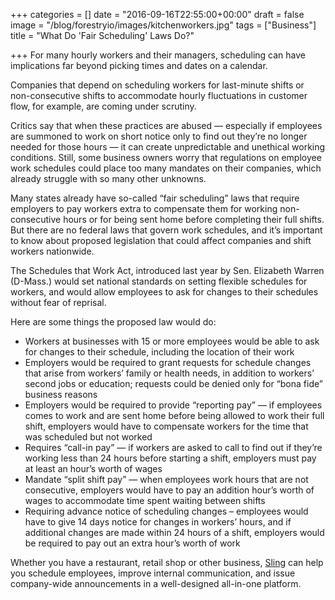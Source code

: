 +++
categories = []
date = "2016-09-16T22:55:00+00:00"
draft = false
image = "/blog/forestryio/images/kitchenworkers.jpg"
tags = ["Business"]
title = "What Do 'Fair Scheduling' Laws Do?"

+++
For many hourly workers and their managers, scheduling can have implications far beyond picking times and dates on a calendar.

Companies that depend on scheduling workers for last-minute shifts or non-consecutive shifts to accommodate hourly fluctuations in customer flow, for example, are coming under scrutiny.

Critics say that when these practices are abused — especially if employees are summoned to work on short notice only to find out they’re no longer needed for those hours — it can create unpredictable and unethical working conditions. Still, some business owners worry that regulations on employee work schedules could place too many mandates on their companies, which already struggle with so many other unknowns. 

Many states already have so-called “fair scheduling” laws that require employers to pay workers extra to compensate them for working non-consecutive hours or for being sent home before completing their full shifts. But there are no federal laws that govern work schedules, and it’s important to know about proposed legislation that could affect companies and shift workers nationwide.

The Schedules that Work Act, introduced last year by Sen. Elizabeth Warren (D-Mass.) would set national standards on setting flexible schedules for workers, and would allow employees to ask for changes to their schedules without fear of reprisal.

Here are some things the proposed law would do:

* Workers at businesses with 15 or more employees would be able to ask for changes to their schedule, including the location of their work
* Employers would be required to grant requests for schedule changes that arise from workers’ family or health needs, in addition to workers’ second jobs or education; requests could be denied only for “bona fide” business reasons
* Employers would be required to provide “reporting pay” — if employees comes to work and are sent home before being allowed to work their full shift, employers would have to compensate workers for the time that was scheduled but not worked
* Requires “call-in pay” — if workers are asked to call to find out if they’re working less than 24 hours before starting a shift, employers must pay at least an hour’s worth of wages
* Mandate “split shift pay” — when employees work hours that are not consecutive, employers would have to pay an addition hour’s worth of wages to accommodate time spent waiting between shifts
* Requiring advance notice of scheduling changes – employees would have to give 14 days notice for changes in workers’ hours, and if additional changes are made within 24 hours of a shift, employers would be required to pay out an extra hour’s worth of work


Whether you have a restaurant, retail shop or other business, [Sling](https://getsling.com) can help you schedule employees, improve internal communication, and issue company-wide announcements in a well-designed all-in-one platform.